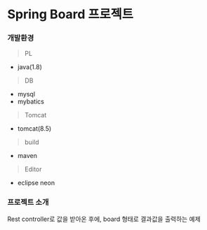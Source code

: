 # Spring Board 프로젝트

### 개발환경

> PL

- java(1.8)

> DB

- mysql
- mybatics

> Tomcat

- tomcat(8.5)

> build

- maven

> Editor  

- eclipse neon



### 프로젝트 소개

Rest controller로 값을 받아온 후에, board 형태로 결과값을 출력하는 예제